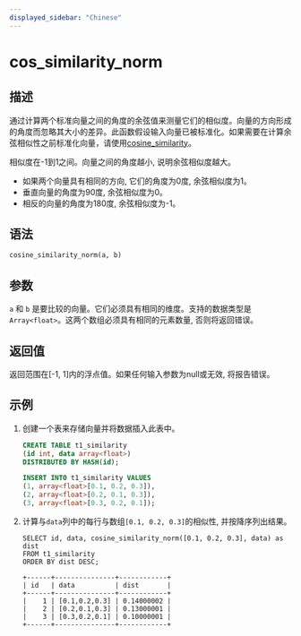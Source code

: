 ```yaml
---
displayed_sidebar: "Chinese"
---
```


# cos_similarity_norm

## 描述

通过计算两个标准向量之间的角度的余弦值来测量它们的相似度。向量的方向形成的角度而忽略其大小的差异。此函数假设输入向量已被标准化。如果需要在计算余弦相似性之前标准化向量，请使用[cosine_similarity](./cos_similarity.md)。

相似度在-1到1之间。向量之间的角度越小, 说明余弦相似度越大。

- 如果两个向量具有相同的方向, 它们的角度为0度, 余弦相似度为1。
- 垂直向量的角度为90度, 余弦相似度为0。
- 相反的向量的角度为180度, 余弦相似度为-1。

## 语法

```Haskell
cosine_similarity_norm(a, b)
```

## 参数

`a` 和 `b` 是要比较的向量。它们必须具有相同的维度。支持的数据类型是 `Array<float>`。这两个数组必须具有相同的元素数量, 否则将返回错误。

## 返回值

返回范围在[-1, 1]内的浮点值。如果任何输入参数为null或无效, 将报告错误。

## 示例

1. 创建一个表来存储向量并将数据插入此表中。

    ```SQL
    CREATE TABLE t1_similarity 
    (id int, data array<float>)
    DISTRIBUTED BY HASH(id);

    INSERT INTO t1_similarity VALUES
    (1, array<float>[0.1, 0.2, 0.3]), 
    (2, array<float>[0.2, 0.1, 0.3]), 
    (3, array<float>[0.3, 0.2, 0.1]);
    ```

2. 计算与`data`列中的每行与数组`[0.1, 0.2, 0.3]`的相似性, 并按降序列出结果。

    ```Plain
    SELECT id, data, cosine_similarity_norm([0.1, 0.2, 0.3], data) as dist
    FROM t1_similarity 
    ORDER BY dist DESC;

    +------+---------------+------------+
    | id   | data          | dist       |
    +------+---------------+------------+
    |    1 | [0.1,0.2,0.3] | 0.14000002 |
    |    2 | [0.2,0.1,0.3] | 0.13000001 |
    |    3 | [0.3,0.2,0.1] | 0.10000001 |
    +------+---------------+------------+
    ```